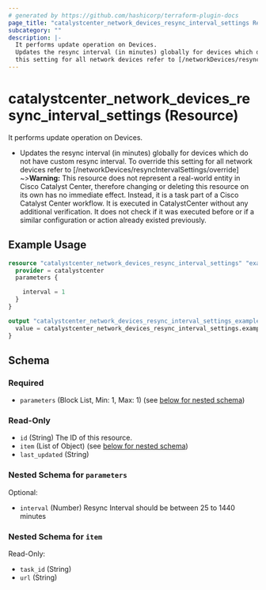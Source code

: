 ```yaml
---
# generated by https://github.com/hashicorp/terraform-plugin-docs
page_title: "catalystcenter_network_devices_resync_interval_settings Resource - terraform-provider-catalystcenter"
subcategory: ""
description: |-
  It performs update operation on Devices.
  Updates the resync interval (in minutes) globally for devices which do not have custom resync interval. To override
  this setting for all network devices refer to [/networkDevices/resyncIntervalSettings/override]
---
```


# catalystcenter_network_devices_resync_interval_settings (Resource)

It performs update operation on Devices.

- Updates the resync interval (in minutes) globally for devices which do not have custom resync interval. To override
this setting for all network devices refer to [/networkDevices/resyncIntervalSettings/override]
~>**Warning:**
This resource does not represent a real-world entity in Cisco Catalyst Center, therefore changing or deleting this resource on its own has no immediate effect.
Instead, it is a task part of a Cisco Catalyst Center workflow. It is executed in CatalystCenter without any additional verification. It does not check if it was executed before or if a similar configuration or action already existed previously.

## Example Usage

```terraform
resource "catalystcenter_network_devices_resync_interval_settings" "example" {
  provider = catalystcenter
  parameters {

    interval = 1
  }
}

output "catalystcenter_network_devices_resync_interval_settings_example" {
  value = catalystcenter_network_devices_resync_interval_settings.example
}
```

<!-- schema generated by tfplugindocs -->
## Schema

### Required

- `parameters` (Block List, Min: 1, Max: 1) (see [below for nested schema](#nestedblock--parameters))

### Read-Only

- `id` (String) The ID of this resource.
- `item` (List of Object) (see [below for nested schema](#nestedatt--item))
- `last_updated` (String)

<a id="nestedblock--parameters"></a>
### Nested Schema for `parameters`

Optional:

- `interval` (Number) Resync Interval should be between 25 to 1440 minutes


<a id="nestedatt--item"></a>
### Nested Schema for `item`

Read-Only:

- `task_id` (String)
- `url` (String)
